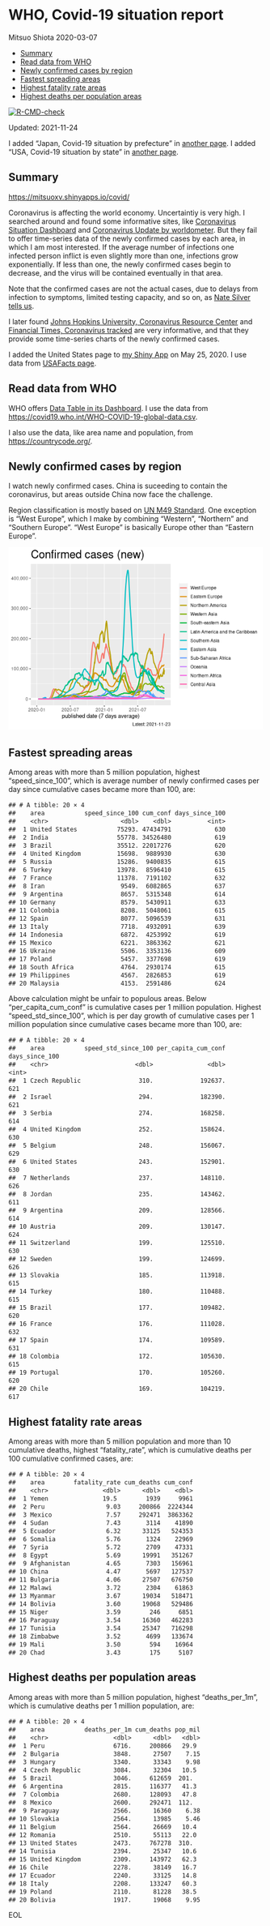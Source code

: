 WHO, Covid-19 situation report
================
Mitsuo Shiota
2020-03-07

-   [Summary](#summary)
-   [Read data from WHO](#read-data-from-who)
-   [Newly confirmed cases by region](#newly-confirmed-cases-by-region)
-   [Fastest spreading areas](#fastest-spreading-areas)
-   [Highest fatality rate areas](#highest-fatality-rate-areas)
-   [Highest deaths per population
    areas](#highest-deaths-per-population-areas)

<!-- badges: start -->

[![R-CMD-check](https://github.com/mitsuoxv/covid/workflows/R-CMD-check/badge.svg)](https://github.com/mitsuoxv/covid/actions)
<!-- badges: end -->

Updated: 2021-11-24

I added “Japan, Covid-19 situation by prefecture” in [another
page](Japan.md). I added “USA, Covid-19 situation by state” in [another
page](USA.md).

## Summary

<https://mitsuoxv.shinyapps.io/covid/>

Coronavirus is affecting the world economy. Uncertaintiy is very high. I
searched around and found some informative sites, like [Coronavirus
Situation
Dashboard](https://who.maps.arcgis.com/apps/opsdashboard/index.html#/c88e37cfc43b4ed3baf977d77e4a0667)
and [Coronavirus Update by
worldometer](https://www.worldometers.info/coronavirus/). But they fail
to offer time-series data of the newly confirmed cases by each area, in
which I am most interested. If the average number of infections one
infected person inflict is even slightly more than one, infections grow
exponentially. If less than one, the newly confirmed cases begin to
decrease, and the virus will be contained eventually in that area.

Note that the confirmed cases are not the actual cases, due to delays
from infection to symptoms, limited testing capacity, and so on, as
[Nate Silver tells
us](https://fivethirtyeight.com/features/coronavirus-case-counts-are-meaningless/).

I later found [Johns Hopkins University, Coronavirus Resource
Center](https://coronavirus.jhu.edu/) and [Financial Times, Coronavirus
tracked](https://www.ft.com/content/a26fbf7e-48f8-11ea-aeb3-955839e06441)
are very informative, and that they provide some time-series charts of
the newly confirmed cases.

I added the United States page to [my Shiny
App](https://mitsuoxv.shinyapps.io/covid/) on May 25, 2020. I use data
from [USAFacts
page](https://usafacts.org/visualizations/coronavirus-covid-19-spread-map/).

## Read data from WHO

WHO offers [Data Table in its Dashboard](https://covid19.who.int/table).
I use the data from
<https://covid19.who.int/WHO-COVID-19-global-data.csv>.

I also use the data, like area name and population, from
<https://countrycode.org/>.

## Newly confirmed cases by region

I watch newly confirmed cases. China is suceeding to contain the
coronavirus, but areas outside China now face the challenge.

Region classification is mostly based on [UN M49
Standard](https://unstats.un.org/unsd/methodology/m49/). One exception
is “West Europe”, which I make by combining “Western”, “Northern” and
“Southern Europe”. “West Europe” is basically Europe other than “Eastern
Europe”.

![](README_files/figure-gfm/chart-1.png)<!-- -->

## Fastest spreading areas

Among areas with more than 5 million population, highest
“speed\_since\_100”, which is average number of newly confirmed cases
per day since cumulative cases became more than 100, are:

    ## # A tibble: 20 × 4
    ##    area           speed_since_100 cum_conf days_since_100
    ##    <chr>                    <dbl>    <dbl>          <int>
    ##  1 United States           75293. 47434791            630
    ##  2 India                   55778. 34526480            619
    ##  3 Brazil                  35512. 22017276            620
    ##  4 United Kingdom          15698.  9889930            630
    ##  5 Russia                  15286.  9400835            615
    ##  6 Turkey                  13978.  8596410            615
    ##  7 France                  11378.  7191102            632
    ##  8 Iran                     9549.  6082865            637
    ##  9 Argentina                8657.  5315348            614
    ## 10 Germany                  8579.  5430911            633
    ## 11 Colombia                 8208.  5048061            615
    ## 12 Spain                    8077.  5096539            631
    ## 13 Italy                    7718.  4932091            639
    ## 14 Indonesia                6872.  4253992            619
    ## 15 Mexico                   6221.  3863362            621
    ## 16 Ukraine                  5506.  3353136            609
    ## 17 Poland                   5457.  3377698            619
    ## 18 South Africa             4764.  2930174            615
    ## 19 Philippines              4567.  2826853            619
    ## 20 Malaysia                 4153.  2591486            624

Above calculation might be unfair to populous areas. Below
“per\_capita\_cum\_conf” is cumulative cases per 1 million population.
Highest “speed\_std\_since\_100”, which is per day growth of cumulative
cases per 1 million population since cumulative cases became more than
100, are:

    ## # A tibble: 20 × 4
    ##    area           speed_std_since_100 per_capita_cum_conf days_since_100
    ##    <chr>                        <dbl>               <dbl>          <int>
    ##  1 Czech Republic                310.             192637.            621
    ##  2 Israel                        294.             182390.            621
    ##  3 Serbia                        274.             168258.            614
    ##  4 United Kingdom                252.             158624.            630
    ##  5 Belgium                       248.             156067.            629
    ##  6 United States                 243.             152901.            630
    ##  7 Netherlands                   237.             148110.            626
    ##  8 Jordan                        235.             143462.            611
    ##  9 Argentina                     209.             128566.            614
    ## 10 Austria                       209.             130147.            624
    ## 11 Switzerland                   199.             125510.            630
    ## 12 Sweden                        199.             124699.            626
    ## 13 Slovakia                      185.             113918.            615
    ## 14 Turkey                        180.             110488.            615
    ## 15 Brazil                        177.             109482.            620
    ## 16 France                        176.             111028.            632
    ## 17 Spain                         174.             109589.            631
    ## 18 Colombia                      172.             105630.            615
    ## 19 Portugal                      170.             105260.            620
    ## 20 Chile                         169.             104219.            617

## Highest fatality rate areas

Among areas with more than 5 million population and more than 10
cumulative deaths, highest “fatality\_rate”, which is cumulative deaths
per 100 cumulative confirmed cases, are:

    ## # A tibble: 20 × 4
    ##    area        fatality_rate cum_deaths cum_conf
    ##    <chr>               <dbl>      <dbl>    <dbl>
    ##  1 Yemen               19.5        1939     9961
    ##  2 Peru                 9.03     200866  2224344
    ##  3 Mexico               7.57     292471  3863362
    ##  4 Sudan                7.43       3114    41890
    ##  5 Ecuador              6.32      33125   524353
    ##  6 Somalia              5.76       1324    22969
    ##  7 Syria                5.72       2709    47331
    ##  8 Egypt                5.69      19991   351267
    ##  9 Afghanistan          4.65       7303   156961
    ## 10 China                4.47       5697   127537
    ## 11 Bulgaria             4.06      27507   676750
    ## 12 Malawi               3.72       2304    61863
    ## 13 Myanmar              3.67      19034   518471
    ## 14 Bolivia              3.60      19068   529486
    ## 15 Niger                3.59        246     6851
    ## 16 Paraguay             3.54      16360   462283
    ## 17 Tunisia              3.54      25347   716298
    ## 18 Zimbabwe             3.52       4699   133674
    ## 19 Mali                 3.50        594    16964
    ## 20 Chad                 3.43        175     5107

## Highest deaths per population areas

Among areas with more than 5 million population, highest
“deaths\_per\_1m”, which is cumulative deaths per 1 million population,
are:

    ## # A tibble: 20 × 4
    ##    area           deaths_per_1m cum_deaths pop_mil
    ##    <chr>                  <dbl>      <dbl>   <dbl>
    ##  1 Peru                   6716.     200866   29.9 
    ##  2 Bulgaria               3848.      27507    7.15
    ##  3 Hungary                3340.      33343    9.98
    ##  4 Czech Republic         3084.      32304   10.5 
    ##  5 Brazil                 3046.     612659  201.  
    ##  6 Argentina              2815.     116377   41.3 
    ##  7 Colombia               2680.     128093   47.8 
    ##  8 Mexico                 2600.     292471  112.  
    ##  9 Paraguay               2566.      16360    6.38
    ## 10 Slovakia               2564.      13985    5.46
    ## 11 Belgium                2564.      26669   10.4 
    ## 12 Romania                2510.      55113   22.0 
    ## 13 United States          2473.     767278  310.  
    ## 14 Tunisia                2394.      25347   10.6 
    ## 15 United Kingdom         2309.     143972   62.3 
    ## 16 Chile                  2278.      38149   16.7 
    ## 17 Ecuador                2240.      33125   14.8 
    ## 18 Italy                  2208.     133247   60.3 
    ## 19 Poland                 2110.      81228   38.5 
    ## 20 Bolivia                1917.      19068    9.95

EOL
